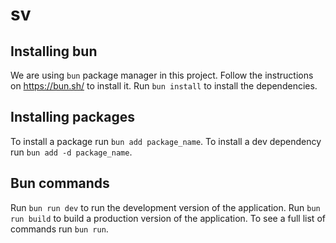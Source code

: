 # sv

## Installing bun

We are using `bun` package manager in this project. Follow the instructions on https://bun.sh/ to install it.
Run `bun install` to install the dependencies.

## Installing packages

To install a package run `bun add package_name`. To install a dev dependency run `bun add -d package_name`.

## Bun commands

Run `bun run dev` to run the development version of the application. Run `bun run build` to build a production version of the application.
To see a full list of commands run `bun run`.
